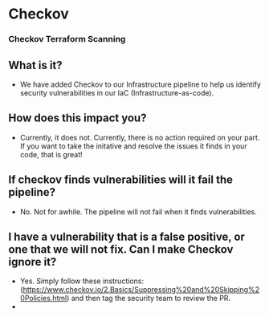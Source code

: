 # Checkov

### Checkov Terraform Scanning

## What is it?

- We have added Checkov to our Infrastructure pipeline to help us identify security vulnerabilities in our IaC (Infrastructure-as-code).

## How does this impact you?

- Currently, it does not. Currently, there is no action required on your part. If you want to take the initative and resolve the issues it finds in your code, that is great!

## If checkov finds vulnerabilities will it fail the pipeline?

- No. Not for awhile. The pipeline will not fail when it finds vulnerabilities.

## I have a vulnerability that is a false positive, or one that we will not fix. Can I make Checkov ignore it?

- Yes. Simply follow these instructions: (https://www.checkov.io/2.Basics/Suppressing%20and%20Skipping%20Policies.html) and then tag the security team to review the PR.
-
